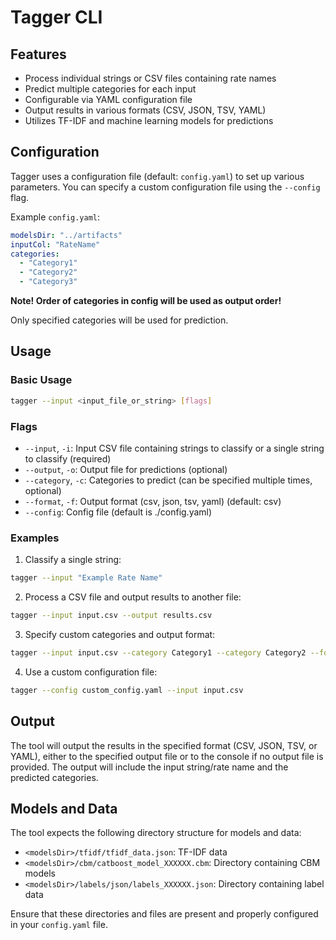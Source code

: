 # Tagger CLI

## Features

- Process individual strings or CSV files containing rate names
- Predict multiple categories for each input
- Configurable via YAML configuration file
- Output results in various formats (CSV, JSON, TSV, YAML)
- Utilizes TF-IDF and machine learning models for predictions

## Configuration

Tagger uses a configuration file (default: `config.yaml`) to set up various parameters. You can specify a custom configuration file using the `--config` flag.

Example `config.yaml`:

```yaml
modelsDir: "../artifacts"
inputCol: "RateName"
categories:
  - "Category1"
  - "Category2"
  - "Category3"
```

**Note! Order of categories in config will be used as output order!**

Only specified categories will be used for prediction.

## Usage

### Basic Usage

```bash
tagger --input <input_file_or_string> [flags]
```

### Flags

- `--input`, `-i`: Input CSV file containing strings to classify or a single string to classify (required)
- `--output`, `-o`: Output file for predictions (optional)
- `--category`, `-c`: Categories to predict (can be specified multiple times, optional)
- `--format`, `-f`: Output format (csv, json, tsv, yaml) (default: csv)
- `--config`: Config file (default is ./config.yaml)

### Examples

1. Classify a single string:

```bash
tagger --input "Example Rate Name"
```

2. Process a CSV file and output results to another file:

```bash
tagger --input input.csv --output results.csv
```

3. Specify custom categories and output format:

```bash
tagger --input input.csv --category Category1 --category Category2 --format json
```

4. Use a custom configuration file:

```bash
tagger --config custom_config.yaml --input input.csv
```

## Output

The tool will output the results in the specified format (CSV, JSON, TSV, or YAML), either to the specified output file or to the console if no output file is provided. The output will include the input string/rate name and the predicted categories.

## Models and Data

The tool expects the following directory structure for models and data:

- `<modelsDir>/tfidf/tfidf_data.json`: TF-IDF data
- `<modelsDir>/cbm/catboost_model_XXXXXX.cbm`: Directory containing CBM models
- `<modelsDir>/labels/json/labels_XXXXXX.json`: Directory containing label data

Ensure that these directories and files are present and properly configured in your `config.yaml` file.
